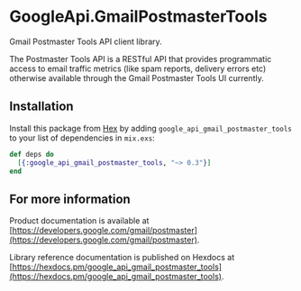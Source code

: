 # GoogleApi.GmailPostmasterTools

Gmail Postmaster Tools API client library.

The Postmaster Tools API is a RESTful API that provides programmatic access to email traffic metrics (like spam reports, delivery errors etc) otherwise available through the Gmail Postmaster Tools UI currently.

## Installation

Install this package from [Hex](https://hex.pm) by adding
`google_api_gmail_postmaster_tools` to your list of dependencies in `mix.exs`:

```elixir
def deps do
  [{:google_api_gmail_postmaster_tools, "~> 0.3"}]
end
```

## For more information

Product documentation is available at [https://developers.google.com/gmail/postmaster](https://developers.google.com/gmail/postmaster).

Library reference documentation is published on Hexdocs at
[https://hexdocs.pm/google_api_gmail_postmaster_tools](https://hexdocs.pm/google_api_gmail_postmaster_tools).
